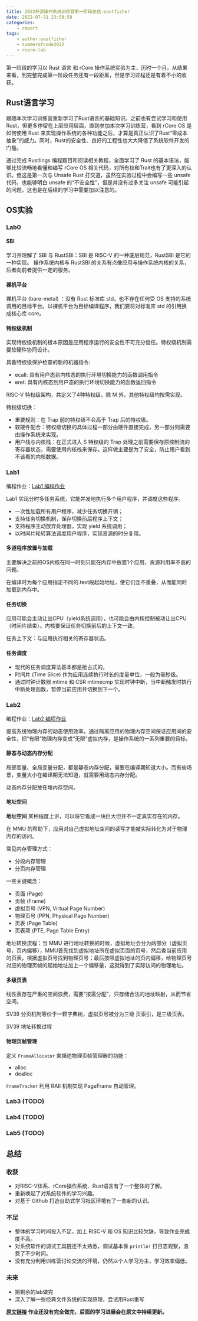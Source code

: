 ```yaml
---
title: 2022开源操作系统训练营第一阶段总结-eastfisher
date: 2022-07-31 23:59:59
categories:
    - report
tags:
    - author:eastfisher
    - summerofcode2022
    - rcore-lab
---
```


第一阶段的学习以 Rust 语言 和 rCore 操作系统实验为主，历时一个月。从结果来看，到完整完成第一阶段任务还有一段距离，但是学习过程还是有着不小的收获。

<!-- more -->

## Rust语言学习

跟随本次学习训练营重新学习了Rust语言的基础知识。之前也有尝试学习和使用 Rust，但更多停留在上层应用层面，直到参加本次学习训练营，看到 rCore OS 是如何使用 Rust 来实现操作系统的各种功能之后，才算是真正认识了Rust“零成本抽象”的威力。同时，Rust的安全性、良好的工程性也大大降低了系统软件开发的门槛。

通过完成 Rustlings 编程题目和阅读相关教程，全面学习了 Rust 的基本语法，能够比较流畅地看懂和编写 rCore OS 相关代码，对所有权和Trait也有了更深入的认识。但这是第一次与 Unsafe Rust 打交道，虽然在实验过程中会编写一些 unsafe 代码，也能够明白 unsafe 的“不安全性”，但是并没有过多关注 unsafe 可能引起的问题，这也是在后续的学习中需要加以注意的。

## OS实验

### Lab0

#### SBI

学习并理解了 SBI 与 RustSBI：SBI 是 RISC-V 的一种底层规范，RustSBI 是它的一种实现。 操作系统内核与 RustSBI 的关系有点像应用与操作系统内核的关系，后者向前者提供一定的服务。

#### 裸机平台

裸机平台 (bare-metal) ：没有 Rust 标准库 std，也不存在任何受 OS 支持的系统调用的目标平台。以裸机平台为目标编译程序，我们要将对标准库 std 的引用换成核心库 core。

#### 特权级机制

实现特权级机制的根本原因是应用程序运行的安全性不可充分信任。特权级机制需要软硬件协同设计。

具备特权级保护检查的新的机器指令:

- ecall: 具有用户态到内核态的执行环境切换能力的函数调用指令
- eret: 具有内核态到用户态的执行环境切换能力的函数返回指令

RISC-V 特权级架构，共定义了4种特权级。除 M 外，其他特权级均按需实现。

特权级切换：

- 重要规则：在 Trap 前的特权级不会高于 Trap 后的特权级。
- 软硬件配合：特权级切换的具体过程一部分由硬件直接完成，另一部分则需要由操作系统来实现。
- 用户栈与内核栈：在正式进入 S 特权级的 Trap 处理之前需要保存原控制流的寄存器状态，需要使用内核栈来保存。这样做主要是为了安全，防止用户看到不该看的内核数据。

### Lab1

编程作业：[Lab1 编程作业](https://github.com/eastfisher/rcore-assignment/blob/main/notes/assignment_lab1.md)

Lab1 实现分时多任务系统，它能并发地执行多个用户程序，并调度这些程序。

- 一次性加载所有用户程序，减少任务切换开销；
- 支持任务切换机制，保存切换前后程序上下文；
- 支持程序主动放弃处理器，实现 yield 系统调用；
- 以时间片轮转算法调度用户程序，实现资源的时分复用。

#### 多道程序放置与加载

主要解决之前的OS内核在同一时刻只能在内存中放置1个应用，资源利用率不高的问题。

在编译时为每个应用指定不同的.text段起始地址，使它们互不重叠，从而能同时加载到内存中。

#### 任务切换

应用可能会主动让出CPU（yield系统调用），也可能会由内核控制被动让出CPU（时间片结束）。内核要保证任务切换前后的上下文一致。

任务上下文：与应用执行相关的寄存器状态。

#### 任务调度

- 现代的任务调度算法基本都是抢占式的。
- 时间片 (Time Slice) 作为应用连续执行时长的度量单位，一般为毫秒级。
- 通过时钟计数器 mtime 和 CSR mtimecmp 实现时钟中断，当中断触发时执行中断处理函数，暂停当前应用并切换到下一个。

### Lab2

编程作业：[Lab2 编程作业](https://github.com/eastfisher/rcore-assignment/blob/main/notes/assignment_lab2.md)

提高系统物理内存的动态使用效率，通过隔离应用的物理内存空间保证应用间的安全性，把“有限”物理内存变成“无限”虚拟内存，是操作系统的一系列重要的目标。

#### 静态与动态内存分配

局部变量、全局变量分配，都是静态内存分配，需要在编译期知道大小。而有些场景，变量大小在编译期无法知道，就需要用动态内存分配。

动态内存分配放在堆内存空间。

#### 地址空间

**地址空间** 某种程度上讲，可以将它看成一块巨大但并不一定真实存在的内存。

在 MMU 的帮助下，应用对自己虚拟地址空间的读写才能被实际转化为对于物理内存的访问。

常见内存管理方式：

- 分段内存管理
- 分页内存管理

一些关键概念：

- 页面 (Page)
- 页帧 (Frame)
- 虚拟页号 (VPN, Virtual Page Number)
- 物理页号 (PPN, Physical Page Number)
- 页表 (Page Table)
- 页表项 (PTE, Page Table Entry)

地址转换流程：当 MMU 进行地址转换的时候，虚拟地址会分为两部分（虚拟页号，页内偏移），MMU首先找到虚拟地址所在虚拟页面的页号，然后查当前应用的页表，根据虚拟页号找到物理页号；最后按照虚拟地址的页内偏移，给物理页号对应的物理页帧的起始地址加上一个偏移量，这就得到了实际访问的物理地址。

#### 多级页表

线性表存在严重的空间浪费，需要“按需分配”，只存储合法的地址映射，从而节省空间。

SV39 分页机制等价于一颗字典树，虚拟页号被分为三级 页索引，是三级页表。

SV39 地址转换过程

#### 物理页帧管理

定义 `FrameAllocator` 来描述物理页帧管理器的功能：

- alloc
- dealloc

`FrameTracker` 利用 RAII 机制实现 PageFrame 自动管理。

### Lab3 (TODO)

### Lab4 (TODO)

### Lab5 (TODO)

## 总结

### 收获

- 对RISC-V体系、rCore操作系统、Rust语言有了一个整体的了解。
- 重新唤起了对系统软件的学习兴趣。
- 对基于 Github 打造自助式学习社区环境有了一些新的认识。

### 不足

- 整体的学习时间投入不足，加上 RISC-V 和 OS 知识比较欠缺，导致作业完成度不高。
- 对系统软件的调试工具链还不太熟悉，调试基本靠 `println!` 打日志观察，浪费了不少时间。
- 没有充分利用训练营讨论交流的环境，仍然以个人学习为主，学习效率偏低。

### 未来

- 把剩余的lab做完
- 深入了解一些经典文件系统的实现原理，尝试用Rust重写

**[原文链接](https://github.com/eastfisher/rcore-assignment/blob/main/notes/report_part1.md) 作业还没有完全做完，后面的学习进展会在原文中持续更新。**
